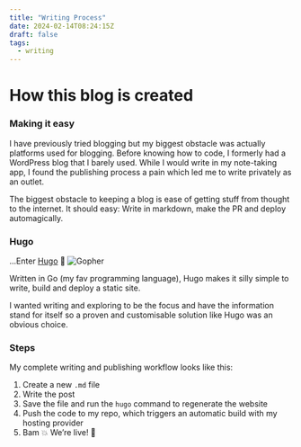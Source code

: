 ```yaml
---
title: "Writing Process"
date: 2024-02-14T08:24:15Z
draft: false
tags:
  - writing
---
```


# How this blog is created

### Making it easy

I have previously tried blogging but my biggest obstacle was actually platforms used for blogging. Before knowing how to code, I formerly had a WordPress blog that I barely used. While I would write in my note-taking app, I found the publishing process a pain which led me to write privately as an outlet. 

The biggest obstacle to keeping a blog is ease of getting stuff from thought to the internet. It should easy: Write in markdown, make the PR and deploy automagically.

### Hugo

...Enter [Hugo](https://gohugo.io/getting-started/quick-start/) 👏 
![Gopher](/gopher.jpg)

Written in Go (my fav programming language), Hugo makes it silly simple to write, build and deploy a static site. 

I wanted writing and exploring to be the focus and have the information stand for itself so a proven and customisable solution like Hugo was an obvious choice.

### Steps

My complete writing and publishing workflow looks like this:

1. Create a new `.md` file
2. Write the post
3. Save the file and run the `hugo` command to regenerate the website
4. Push the code to my repo, which triggers an automatic build with my hosting provider
6. Bam 💥 We’re live! 🚀





